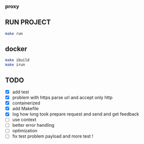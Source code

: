 ### proxy

## RUN PROJECT
```sh
make run
```

## docker 
```sh
make ibuild
make irun 
```

## TODO
 - [x] add test  
 - [x] problem with https parse url and accept only http
 - [x] containerized
 - [x] add Makefile
 - [x] log how long took prepare request and send and get feedback
 - [ ] use context
 - [ ] better error handling 
 - [ ] optimization
 - [ ] fix test problem payload and more test !
